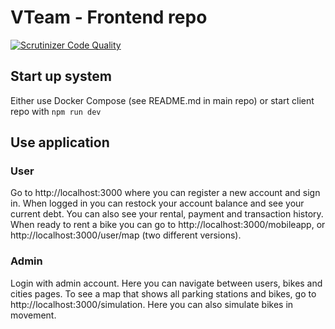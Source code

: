 # VTeam - Frontend repo

[![Scrutinizer Code Quality](https://scrutinizer-ci.com/g/Wizards-On-Wheels/seab-vteam/badges/quality-score.png?b=main)](https://scrutinizer-ci.com/g/Wizards-On-Wheels/seab-vteam/?branch=main)

Start up system
---------------
Either use Docker Compose (see README.md in main repo) or start client repo with ```npm run dev```

Use application
---------------
### User
Go to http://localhost:3000 where you can register a new account and sign in. When logged in you can restock your account balance and see your current debt. You can also see your rental, payment and transaction history. When ready to rent a bike you can go to http://localhost:3000/mobileapp, or http://localhost:3000/user/map (two different versions). 

### Admin
Login with admin account. Here you can navigate between users, bikes and cities pages. To see a map that shows all parking stations and bikes, go to http://localhost:3000/simulation. Here you can also simulate bikes in movement.
